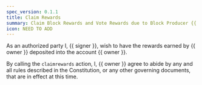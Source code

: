 ```yaml
---
spec_version: 0.1.1
title: Claim Rewards
summary: Claim Block Rewards and Vote Rewards due to Block Producer {{ owner }} 
icon: NEED TO ADD
---
```


As an authorized party I, {{ signer }}, wish to have the rewards earned by {{ owner }} deposited into the account {{ owner }}.

By calling the `claimrewards` action, I, {{ owner }} agree to abide by any and all rules described in the Constitution, or any other governing documents, that are in effect at this time.
